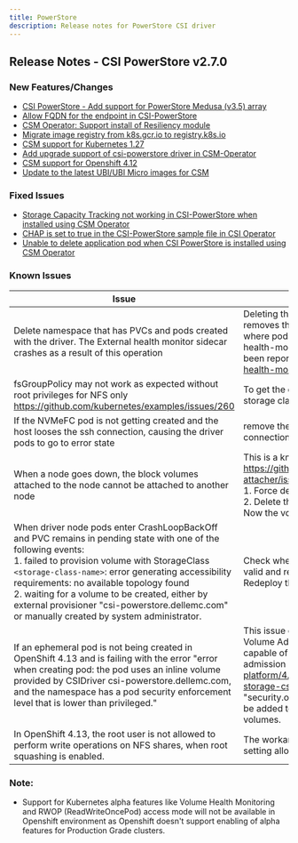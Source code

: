 ```yaml
---
title: PowerStore
description: Release notes for PowerStore CSI driver
---
```


## Release Notes - CSI PowerStore v2.7.0

### New Features/Changes
- [CSI PowerStore - Add support for PowerStore Medusa (v3.5) array](https://github.com/dell/csm/issues/735)
- [Allow FQDN for the endpoint in CSI-PowerStore](https://github.com/dell/csm/issues/731)
- [CSM Operator: Support install of Resiliency module](https://github.com/dell/csm/issues/739)
- [Migrate image registry from k8s.gcr.io to registry.k8s.io](https://github.com/dell/csm/issues/744)
- [CSM support for Kubernetes 1.27](https://github.com/dell/csm/issues/761)
- [Add upgrade support of csi-powerstore driver in CSM-Operator](https://github.com/dell/csm/issues/805)
- [CSM support for Openshift 4.12](https://github.com/dell/csm/issues/571)
- [Update to the latest UBI/UBI Micro images for CSM](https://github.com/dell/csm/issues/843)

### Fixed Issues
- [Storage Capacity Tracking not working in CSI-PowerStore when installed using CSM Operator](https://github.com/dell/csm/issues/823)
- [CHAP is set to true in the CSI-PowerStore sample file in CSI Operator](https://github.com/dell/csm/issues/812)
- [Unable to delete application pod when CSI PowerStore is installed using CSM Operator](https://github.com/dell/csm/issues/785)

### Known Issues

| Issue                                                                                                                                      | Resolution or workaround, if known                                                                                                                                                                                                                                                                                                      |
|--------------------------------------------------------------------------------------------------------------------------------------------|-----------------------------------------------------------------------------------------------------------------------------------------------------------------------------------------------------------------------------------------------------------------------------------------------------------------------------------------|
| Delete namespace that has PVCs and pods created with the driver. The External health monitor sidecar crashes as a result of this operation | Deleting the namespace deletes the PVCs first and then removes the pods in the namespace. This brings a condition where pods exist without their PVCs and causes the external-health-monitor sidecar to crash. This is a known issue and has been reported at https://github.com/kubernetes-csi/external-health-monitor/issues/100 <br> |
| fsGroupPolicy may not work as expected without root privileges for NFS only<br/>https://github.com/kubernetes/examples/issues/260          | To get the desired behavior set "allowRoot: "true" in the storage class parameter                                                                                                                                                                                                                                                       |
| If the NVMeFC pod is not getting created and the host looses the ssh connection, causing the driver pods to go to error state              | remove the nvme_tcp module from the host incase of NVMeFC connection                                                                                                                                                                                                                                                                    |
| When a node goes down, the block volumes attached to the node cannot be attached to another node                                           | This is a known issue and has been reported at https://github.com/kubernetes-csi/external-attacher/issues/215. Workaround: <br /> 1. Force delete the pod running on the node that went down <br /> 2. Delete the volumeattachment to the node that went down. <br /> Now the volume can be attached to the new node.                   |
| When driver node pods enter CrashLoopBackOff and PVC remains in pending state with one of the following events:<br /> 1. failed to provision volume with StorageClass `<storage-class-name>`: error generating accessibility requirements: no available topology found <br /> 2. waiting for a volume to be created, either by external provisioner "csi-powerstore.dellemc.com" or manually created by system administrator.  | Check whether all array details present in the secret file are valid and remove any invalid entries if present. <br/>Redeploy the driver.  |
| If an ephemeral pod is not being created in OpenShift 4.13 and is failing with the error "error when creating pod: the pod uses an inline volume provided by CSIDriver csi-powerstore.dellemc.com, and the namespace has a pod security enforcement level that is lower than privileged." | This issue occurs because OpenShift 4.13 introduced the CSI Volume Admission plugin to restrict the use of a CSI driver capable of provisioning CSI ephemeral volumes during pod admission (https://docs.openshift.com/container-platform/4.13/storage/container_storage_interface/ephemeral-storage-csi-inline.html). Therefore, an additional label "security.openshift.io/csi-ephemeral-volume-profile" needs to be added to the CSIDriver object to support inline ephemeral volumes. |
| In OpenShift 4.13, the root user is not allowed to perform write operations on NFS shares, when root squashing is enabled. | The workaround for this issue is to disable root squashing by setting allowRoot: "true" in the NFS storage class. |

### Note:

- Support for Kubernetes alpha features like Volume Health Monitoring and RWOP (ReadWriteOncePod) access mode will not be available in Openshift environment as Openshift doesn't support enabling of alpha features for Production Grade clusters.

